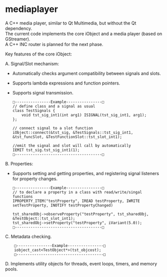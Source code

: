# mediaplayer
A C++ media player, similar to Qt Multimedia, but without the Qt dependency.  
The current code implements the core iObject and a media player (based on GStreamer).  
A C++ INC router is planned for the next phase.

Key features of the core iObject:

A. Signal/Slot mechanism:
  - Automatically checks argument compatibility between signals and slots.
  - Supports lambda expressions and function pointers.
  - Supports signal transmission.

        □----------------Example----------------□
        // define class and a signal as usual
        class TestSignals {
            void tst_sig_int1(int arg1) ISIGNAL(tst_sig_int1, arg1);
        };

        // connect signal to a slot function
        iObject::connect(&tst_sig, &TestSignals::tst_sig_int1, &tst_funcSlot, &TestFunctionSlot::tst_slot_int1);
        
        //emit the signal and slot will call by automatically
        IEMIT tst_sig.tst_sig_int1(1);
        □---------------------------------------□

B. Properties:
  - Supports setting and getting properties, and registering signal listeners for property changes.

        □----------------Example----------------□
        // to declare a property in a class with read/write/singal functions
        IPROPERTY_ITEM("testProperty", IREAD testProperty, IWRITE setTestProperty, INOTIFY testPropertyChanged)
        
        tst_sharedObj->observeProperty("testProperty", tst_sharedObj, &TestObject::tst_slot_int1);
        tst_sharedObj->setProperty("testProperty", iVariant(5.0));
        □---------------------------------------□

C. Metadata checking.

        □----------------Example----------------□
        iobject_cast<TestObject*>(tst_objcost);
        □---------------------------------------□

D. Implements utility objects for threads, event loops, timers, and memory pools.
